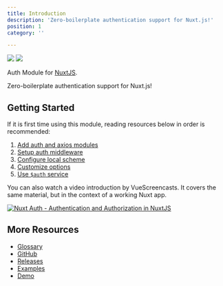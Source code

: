 ```yaml
---
title: Introduction
description: 'Zero-boilerplate authentication support for Nuxt.js!'
position: 1
category: ''

---
```


<img src="/preview.svg" class="light-img" :alt="description"/>
<img src="/preview-dark.svg" class="dark-img"  :alt="description"/>


Auth Module for [NuxtJS](https://nuxtjs.org).

Zero-boilerplate authentication support for Nuxt.js!

## Getting Started

If it is first time using this module, reading resources below in order is recommended:

1. [Add auth and axios modules](./guide/setup)
2. [Setup auth middleware](./guide/middleware)
3. [Configure local scheme](./schemes/local)
4. [Customize options](./api/options)
5. [Use `$auth` service](./api/auth)

You can also watch a video introduction by VueScreencasts. It covers the same material, but in the context of a working Nuxt app.

[![Nuxt Auth - Authentication and Authorization in NuxtJS](https://img.youtube.com/vi/zzUpO8tXoaw/0.jpg)](https://youtu.be/zzUpO8tXoaw)

## More Resources

* [Glossary](./glossary)
* [GitHub](https://github.com/nuxt-community/auth-module)
* [Releases](https://github.com/nuxt-community/auth-module/releases)
* [Examples](https://github.com/nuxt-community/auth-module/tree/dev/examples)
* [Demo](https://nuxt-auth.herokuapp.com)
